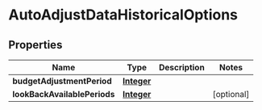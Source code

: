 

# AutoAdjustDataHistoricalOptions


## Properties

| Name | Type | Description | Notes |
|------------ | ------------- | ------------- | -------------|
|**budgetAdjustmentPeriod** | [**Integer**](Integer.md) |  |  |
|**lookBackAvailablePeriods** | [**Integer**](Integer.md) |  |  [optional] |



